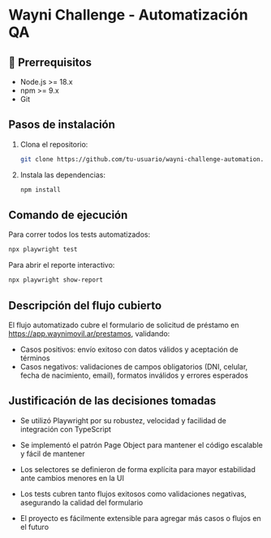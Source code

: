 # Wayni Challenge - Automatización QA

## 📌 Prerrequisitos
- Node.js >= 18.x
- npm >= 9.x
- Git

## Pasos de instalación
1. Clona el repositorio:
   ```bash
   git clone https://github.com/tu-usuario/wayni-challenge-automation.git
   ```
2. Instala las dependencias:
   ```bash
   npm install
   ```

## Comando de ejecución
Para correr todos los tests automatizados:
```bash
npx playwright test
```

Para abrir el reporte interactivo:
```bash
npx playwright show-report
```

## Descripción del flujo cubierto
El flujo automatizado cubre el formulario de solicitud de préstamo en https://app.waynimovil.ar/prestamos, validando:
- Casos positivos: envío exitoso con datos válidos y aceptación de términos
- Casos negativos: validaciones de campos obligatorios (DNI, celular, fecha de nacimiento, email), formatos inválidos y errores esperados

## Justificación de las decisiones tomadas
- Se utilizó Playwright por su robustez, velocidad y facilidad de integración con TypeScript
- Se implementó el patrón Page Object para mantener el código escalable y fácil de mantener
- Los selectores se definieron de forma explícita para mayor estabilidad ante cambios menores en la UI
- Los tests cubren tanto flujos exitosos como validaciones negativas, asegurando la calidad del formulario

- El proyecto es fácilmente extensible para agregar más casos o flujos en el futuro
